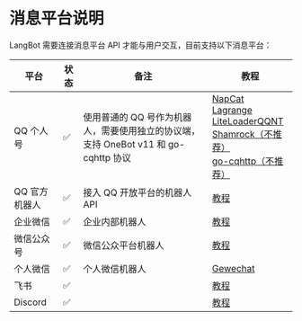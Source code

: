 # 消息平台说明

LangBot 需要连接消息平台 API 才能与用户交互，目前支持以下消息平台：


| 平台 | 状态 | 备注  |教程 |
| ------ | ---- | ---- | ---- |
| QQ 个人号 | ✅ | 使用普通的 QQ 号作为机器人，需要使用独立的协议端，支持 OneBot v11 和 go-cqhttp 协议 | [NapCat](/deploy/platforms/qq/aiocqhttp/napcat) <br> [Lagrange](/deploy/platforms/qq/aiocqhttp/lagrange) <br> [LiteLoaderQQNT](/deploy/platforms/qq/aiocqhttp/llonebot) <br> [Shamrock（不推荐）](/deploy/platforms/qq/aiocqhttp/shamrock) <br> [go-cqhttp（不推荐）](/deploy/platforms/qq/gocq) |
| QQ 官方机器人 | ✅ | 接入 QQ 开放平台的机器人 API | [教程](/deploy/platforms/qq/official_webhook) |
| 企业微信 | ✅ | 企业内部机器人 | [教程](/deploy/platforms/wecom/wecom) |
| 微信公众号 | ✅ | 微信公众平台机器人 | [教程](/deploy/platforms/wxoa.md) |
| 个人微信 | ✅ | 个人微信机器人 | [Gewechat](/deploy/platforms/wechat/gewechat) |
| 飞书 | ✅ |  | [教程](/deploy/platforms/lark) |
| Discord | ✅ |  | [教程](/deploy/platforms/discord) |